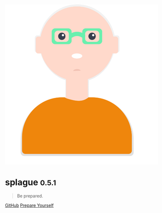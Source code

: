 ![logo](header.svg)

# splague <small>0.5.1</small>

> Be prepared.

[GitHub](https://github.com/alexlee-dev/splague)
[Prepare Yourself](#splague)